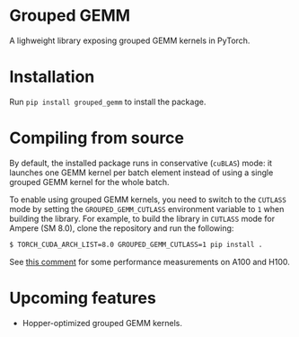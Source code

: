 # Grouped GEMM

A lighweight library exposing grouped GEMM kernels in PyTorch.

# Installation

Run `pip install grouped_gemm` to install the package.

# Compiling from source

By default, the installed package runs in conservative (`cuBLAS`) mode:
it launches one GEMM kernel per batch element instead of using a single
grouped GEMM kernel for the whole batch.

To enable using grouped GEMM kernels, you need to switch to the `CUTLASS`
mode by setting the `GROUPED_GEMM_CUTLASS` environment variable to `1`
when building the library. For example, to build the library in `CUTLASS`
mode for Ampere (SM 8.0), clone the repository and run the following:

```bash
$ TORCH_CUDA_ARCH_LIST=8.0 GROUPED_GEMM_CUTLASS=1 pip install .
```

See [this comment](https://github.com/tgale96/grouped_gemm/pull/14#issuecomment-2211362572)
for some performance measurements on A100 and H100.

# Upcoming features

* Hopper-optimized grouped GEMM kernels.
